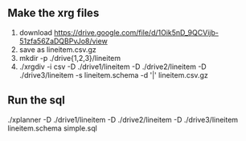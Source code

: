## Make the xrg files
1. download https://drive.google.com/file/d/1Oik5nD_9QCVijb-51zfa56ZaDQBPvJo8/view
2. save as lineitem.csv.gz
3. mkdir -p ./drive{1,2,3}/lineitem
4. ./xrgdiv -i csv -D ./drive1/lineitem -D ./drive2/lineitem -D ./drive3/lineitem -s lineitem.schema -d '|' lineitem.csv.gz

## Run the sql

./xplanner -D ./drive1/lineitem -D ./drive2/lineitem -D ./drive3/lineitem  lineitem.schema simple.sql

